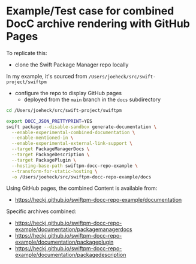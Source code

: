 # Example/Test case for combined DocC archive rendering with GitHub Pages

To replicate this:

- clone the Swift Package Manager repo locally 

In my example, it's sourced from `/Users/joeheck/src/swift-project/swiftpm`

- configure the repo to display GitHub pages
  - deployed from the `main` branch in the `docs` subdirectory

```bash
cd /Users/joeheck/src/swift-project/swiftpm

export DOCC_JSON_PRETTYPRINT=YES
swift package --disable-sandbox generate-documentation \
  --enable-experimental-combined-documentation \
  --enable-mentioned-in \
  --enable-experimental-external-link-support \
  --target PackageManagerDocs \
  --target PackageDescription \
  --target PackagePlugin \
  --hosting-base-path swiftpm-docc-repo-example \
  --transform-for-static-hosting \
  -o /Users/joeheck/src/swiftpm-docc-repo-example/docs
```

Using GitHub pages, the combined Content is available from:

- https://heckj.github.io/swiftpm-docc-repo-example/documentation

Specific archives combined:
  - https://heckj.github.io/swiftpm-docc-repo-example/documentation/packagemanagerdocs
  - https://heckj.github.io/swiftpm-docc-repo-example/documentation/packageplugin
  - https://heckj.github.io/swiftpm-docc-repo-example/documentation/packagedescription



